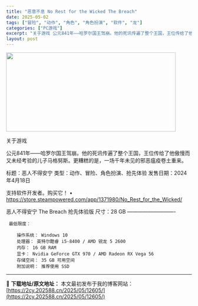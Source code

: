 ```yaml
---
title: "恶意不息 No Rest for the Wicked The Breach"
date: 2025-05-02
tags: ["冒险", "动作", "角色", "角色扮演", "软件", "龙"]
categories: ["PC游戏"]
excerpt: "关于游戏 公元841年——哈罗尔国王驾崩。他的死讯传遍了整个王国，王位传给了他傲慢而又未经考验的儿子马格努斯。更糟糕的是，一场千年未见的邪恶瘟疫卷土重来。 标题：恶人不得安宁 类型：动作、冒险、角色扮演、抢先体验 发售日期：2024年4月18日 支持软件开发者。购买它！ • https://stor&hellip;"
layout: post
---
```


<img class="aligncenter size-full wp-image-12593" src="https://2cy.202588.cn/wp-content/uploads/2025/05/2025050214105956.webp" alt="" width="460" height="215" />

关于游戏

公元841年——哈罗尔国王驾崩。他的死讯传遍了整个王国，王位传给了他傲慢而又未经考验的儿子马格努斯。更糟糕的是，一场千年未见的邪恶瘟疫卷土重来。

标题：恶人不得安宁
类型：动作、冒险、角色扮演、抢先体验
发售日期：2024年4月18日

支持软件开发者。购买它！
• https://store.steampowered.com/app/1371980/No_Rest_for_the_Wicked/

恶人不得安宁 The Breach 抢先体验版
尺寸：28 GB
—————————- 

     最低限度：

        操作系统： Windows 10
        处理器： 英特尔酷睿 i5-8400 / AMD 锐龙 5 2600
        内存： 16 GB RAM
        显卡： Nvidia GeForce GTX 970 / AMD Radeon RX Vega 56
        存储空间： 35 GB 可用空间
        附加说明： 推荐使用 SSD


---
📖 **下载地址/原文地址：** 本文最初发布于我的博客网站：[https://2cy.202588.cn/2025/05/12605/](https://2cy.202588.cn/2025/05/12605/)
